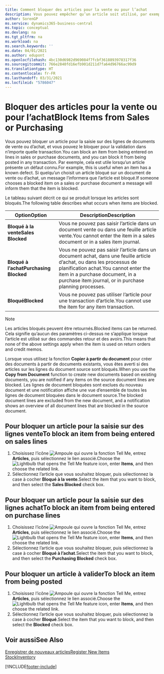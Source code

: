 ```yaml
---
title: Comment bloquer des articles pour la vente ou pour l’achat
description: Vous pouvez empêcher qu’un article soit utilisé, par exemple, dans des documents de vente ou d’achat.
author: SorenGP
ms.service: dynamics365-business-central
ms.topic: conceptual
ms.devlang: na
ms.tgt_pltfrm: na
ms.workload: na
ms.search.keywords: ''
ms.date: 04/01/2021
ms.author: edupont
ms.openlocfilehash: 4bc130d6982d969084f7fcbf3618893978317f36
ms.sourcegitcommit: 766e2840fd16efb901d211d7fa64d96766ac99d9
ms.translationtype: HT
ms.contentlocale: fr-FR
ms.lasthandoff: 03/31/2021
ms.locfileid: "5786047"
---
```

# <a name="block-items-from-sales-or-purchasing"></a><span data-ttu-id="9e8aa-103">Bloquer des articles pour la vente ou pour l’achat</span><span class="sxs-lookup"><span data-stu-id="9e8aa-103">Block Items from Sales or Purchasing</span></span>
<span data-ttu-id="9e8aa-104">Vous pouvez bloquer un article pour la saisie sur des lignes de documents de vente ou d’achat, et vous pouvez le bloquer pour la validation dans n’importe quelle transaction.</span><span class="sxs-lookup"><span data-stu-id="9e8aa-104">You can block an item from being entered on lines in sales or purchase documents, and you can block it from being posted in any transaction.</span></span> <span data-ttu-id="9e8aa-105">Par exemple, cela est utile lorsqu’un article présente un défaut connu.</span><span class="sxs-lookup"><span data-stu-id="9e8aa-105">For example, this is useful when an item has a known defect.</span></span> <span data-ttu-id="9e8aa-106">Si quelqu’un choisit un article bloqué sur un document de vente ou d’achat, un message l’informera que l’article est bloqué.</span><span class="sxs-lookup"><span data-stu-id="9e8aa-106">If someone chooses a blocked item on a sales or purchase document a message will inform them that the item is blocked.</span></span>

<span data-ttu-id="9e8aa-107">Le tableau suivant décrit ce qui se produit lorsque les articles sont bloqués.</span><span class="sxs-lookup"><span data-stu-id="9e8aa-107">The following table describes what occurs when items are blocked.</span></span>  

|<span data-ttu-id="9e8aa-108">Option</span><span class="sxs-lookup"><span data-stu-id="9e8aa-108">Option</span></span>|<span data-ttu-id="9e8aa-109">Description</span><span class="sxs-lookup"><span data-stu-id="9e8aa-109">Description</span></span>|  
|--------------------|------------|  
|<span data-ttu-id="9e8aa-110">**Bloqué à la vente**</span><span class="sxs-lookup"><span data-stu-id="9e8aa-110">**Sales Blocked**</span></span>|<span data-ttu-id="9e8aa-111">Vous ne pouvez pas saisir l’article dans un document vente ou dans une feuille article vente.</span><span class="sxs-lookup"><span data-stu-id="9e8aa-111">You cannot enter the item in a sales document or in a sales item journal.</span></span>|  
|<span data-ttu-id="9e8aa-112">**Bloqué à l’achat**</span><span class="sxs-lookup"><span data-stu-id="9e8aa-112">**Purchasing Blocked**</span></span>|<span data-ttu-id="9e8aa-113">Vous ne pouvez pas saisir l’article dans un document achat, dans une feuille article d’achat, ou dans les processus de planification achat.</span><span class="sxs-lookup"><span data-stu-id="9e8aa-113">You cannot enter the item in a purchase document, in a purchase item journal, or in purchase planning processes.</span></span>|  
|<span data-ttu-id="9e8aa-114">**Bloqué**</span><span class="sxs-lookup"><span data-stu-id="9e8aa-114">**Blocked**</span></span>|<span data-ttu-id="9e8aa-115">Vous ne pouvez pas utiliser l’article pour une transaction d’article.</span><span class="sxs-lookup"><span data-stu-id="9e8aa-115">You cannot use the item for any item transaction.</span></span>|  

> [!NOTE]
> <span data-ttu-id="9e8aa-116">Les articles bloqués peuvent être retournés.</span><span class="sxs-lookup"><span data-stu-id="9e8aa-116">Blocked items can be returned.</span></span> <span data-ttu-id="9e8aa-117">Cela signifie qu’aucun des paramètres ci-dessus ne s’applique lorsque l’article est utilisé sur des commandes retour et des avoirs.</span><span class="sxs-lookup"><span data-stu-id="9e8aa-117">This means that none of the above settings apply when the item is used on return orders and credit memos.</span></span>

<span data-ttu-id="9e8aa-118">Lorsque vous utilisez la fonction **Copier à partir du document** pour créer des documents à partir de documents existants, vous êtes averti si des articles sur les lignes du document source sont bloqués.</span><span class="sxs-lookup"><span data-stu-id="9e8aa-118">When you use the **Copy from Document** function to create new documents based on existing documents, you are notified if any items on the source document lines are blocked.</span></span> <span data-ttu-id="9e8aa-119">Les lignes de document bloquées sont exclues du nouveau document et une notification affiche une vue d’ensemble de toutes les lignes de document bloquées dans le document source.</span><span class="sxs-lookup"><span data-stu-id="9e8aa-119">The blocked document lines are excluded from the new document, and a notification shows an overview of all document lines that are blocked in the source document.</span></span>

## <a name="to-block-an-item-from-being-entered-on-sales-lines"></a><span data-ttu-id="9e8aa-120">Pour bloquer un article pour la saisie sur des lignes vente</span><span class="sxs-lookup"><span data-stu-id="9e8aa-120">To block an item from being entered on sales lines</span></span>  
1.  <span data-ttu-id="9e8aa-121">Choisissez l’icône ![Ampoule qui ouvre la fonction Tell Me](media/ui-search/search_small.png "Dites-moi ce que vous voulez faire"), entrez **Articles**, puis sélectionnez le lien associé.</span><span class="sxs-lookup"><span data-stu-id="9e8aa-121">Choose the ![Lightbulb that opens the Tell Me feature](media/ui-search/search_small.png "Tell me what you want to do") icon, enter **Items**, and then choose the related link.</span></span>  
2.  <span data-ttu-id="9e8aa-122">Sélectionnez l’article que vous souhaitez bloquer, puis sélectionnez la case à cocher **Bloqué à la vente**.</span><span class="sxs-lookup"><span data-stu-id="9e8aa-122">Select the item that you want to block, and then select the **Sales Blocked** check box.</span></span>  

## <a name="to-block-an-item-from-being-entered-on-purchase-lines"></a><span data-ttu-id="9e8aa-123">Pour bloquer un article pour la saisie sur des lignes achat</span><span class="sxs-lookup"><span data-stu-id="9e8aa-123">To block an item from being entered on purchase lines</span></span>  
1.  <span data-ttu-id="9e8aa-124">Choisissez l’icône ![Ampoule qui ouvre la fonction Tell Me](media/ui-search/search_small.png "Dites-moi ce que vous voulez faire"), entrez **Articles**, puis sélectionnez le lien associé.</span><span class="sxs-lookup"><span data-stu-id="9e8aa-124">Choose the ![Lightbulb that opens the Tell Me feature](media/ui-search/search_small.png "Tell me what you want to do") icon, enter **Items**, and then choose the related link.</span></span>  
2.  <span data-ttu-id="9e8aa-125">Sélectionnez l’article que vous souhaitez bloquer, puis sélectionnez la case à cocher **Bloqué à l’achat**.</span><span class="sxs-lookup"><span data-stu-id="9e8aa-125">Select the item that you want to block, and then select the **Purchasing Blocked** check box.</span></span>  

## <a name="to-block-an-item-from-being-posted"></a><span data-ttu-id="9e8aa-126">Pour bloquer un article à valider</span><span class="sxs-lookup"><span data-stu-id="9e8aa-126">To block an item from being posted</span></span>
1. <span data-ttu-id="9e8aa-127">Choisissez l’icône ![Ampoule qui ouvre la fonction Tell Me](media/ui-search/search_small.png "Dites-moi ce que vous voulez faire"), entrez **Articles**, puis sélectionnez le lien associé.</span><span class="sxs-lookup"><span data-stu-id="9e8aa-127">Choose the ![Lightbulb that opens the Tell Me feature](media/ui-search/search_small.png "Tell me what you want to do") icon, enter **Items**, and then choose the related link.</span></span>
2. <span data-ttu-id="9e8aa-128">Sélectionnez l’article que vous souhaitez bloquer, puis sélectionnez la case à cocher **Bloqué**.</span><span class="sxs-lookup"><span data-stu-id="9e8aa-128">Select the item that you want to block, and then select the **Blocked** check box.</span></span>

## <a name="see-also"></a><span data-ttu-id="9e8aa-129">Voir aussi</span><span class="sxs-lookup"><span data-stu-id="9e8aa-129">See Also</span></span>  
[<span data-ttu-id="9e8aa-130">Enregistrer de nouveaux articles</span><span class="sxs-lookup"><span data-stu-id="9e8aa-130">Register New Items</span></span>](inventory-how-register-new-items.md)  
[<span data-ttu-id="9e8aa-131">Stock</span><span class="sxs-lookup"><span data-stu-id="9e8aa-131">Inventory</span></span>](inventory-manage-inventory.md)  


[!INCLUDE[footer-include](includes/footer-banner.md)]
